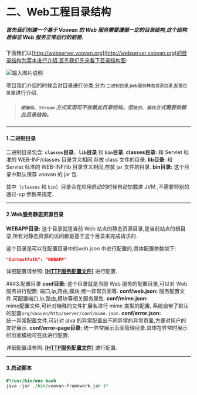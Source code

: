 二、Web工程目录结构
===

##### 首先我们创建一个基于 Voovan 的 Web 服务需要遵循一定的目录结构,这个结构是保证 Web 服务正常运行的前提.
下面我们以[http://webserver.voovan.org](http://webserver.voovan.org)的目录结构为蓝本进行介绍,首先我们先来看下目录结构图:

![输入图片说明](https://static.oschina.net/uploads/img/201610/17145830_2EKR.png "在这里输入图片标题")


项目我们介绍的时候会对目录进行分类,分为:`二进制目录`,`Web服务静态资源目录`,`配置目录`来进行介绍.

> ##### `硬编码`、`Stream` 方式实现可不依赖此目录结构，但`路由`、`模块`方式需要依赖此目录结构。

-------------------------------

#### 1.二进制目录
二进制目录包含: **`classes`目录**、**`lib`目录** 和 **`bin`目录**.
    **classes目录:**
       和 Servlet 标准的 WEB-INF/classes 目录含义相同,存放 class 文件的目录.
    **lib目录:** 
       和 Servlet 标准的 WEB-INF/lib 目录含义相同,存放  jar 文件的目录.
    **bin目录:** 
       这个目录中默认保存 voovan 的 jar 包.

其中（`classes` 和 `bin`）目录会在应用启动的时候自动加载进 JVM ,不需要特别的通过-cp 参数来指定.

-------------------------------

#### 2.Web服务静态资源目录

**WEBAPP目录:**
       这个目录就是当前 Web 站点的静态资源目录,是当前站点的根目录,所有对静态资源的访问都是基于这个目录来完成请求的.

这个目录是可以在配置目录中的web.json 中进行配置的,具体配置参数如下:
```JSON
"ContextPath": "WEBAPP"
```
详细配置请参照: **[[HTTP服务配置文件](http://voovan.mydoc.io/?t=94418)]** 进行配置.

###3.配置目录
  **conf目录:**
       这个目录就是当前 Web 服务的配置目录,可以对 Web 服务进行配置: 端口,ip,路由,模块,统一异常页面等.
  **conf/web.json:** 
       服务配置文件,可配置端口,ip,路由,模块等相关服务属性.
  **conf/mime.json:**  
       mime配置文件,可针对特殊的文件扩展名进行 mime 类型的配置, 系统自带了默认的配置`org/voovan/http/server/conf/mime.json`.
  **conf/error.json:**  
       统一异常配置文件,可针对 java 的异常配置出不同异常的异常页面,方便对用户的友好展示.
  **conf/error-page目录:** 
       统一异常展示页面管理目录.具体在异常时展示的页面模板可在此进行配置.

详细配置请参照: **[[HTTP服务配置文件](http://voovan.mydoc.io/?t=94418)]** 进行配置.

-------------------------------

#### 3.启动脚本
```PERL
#!/usr/bin/env bash
java -jar ./bin/voovan-framework.jar $*
```